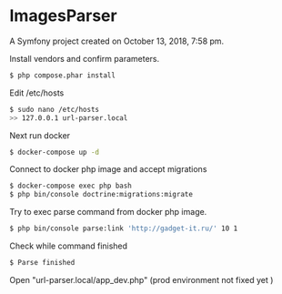 ImagesParser
============

A Symfony project created on October 13, 2018, 7:58 pm.

Install vendors and confirm parameters.

```sh
$ php compose.phar install
```

Edit /etc/hosts
```sh
$ sudo nano /etc/hosts
>> 127.0.0.1 url-parser.local
```

Next run docker
```sh
$ docker-compose up -d
```

Connect to docker php image and accept migrations
```sh
$ docker-compose exec php bash
$ php bin/console doctrine:migrations:migrate
```

Try to exec parse command from docker php image.
```sh
$ php bin/console parse:link 'http://gadget-it.ru/' 10 1
```
Check while command finished
```sh
$ Parse finished
```

Open "url-parser.local/app_dev.php" (prod environment not fixed yet )